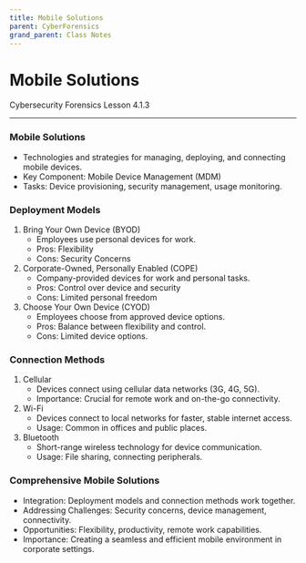 ```yaml
---
title: Mobile Solutions
parent: CyberForensics 
grand_parent: Class Notes
---
```

# Mobile Solutions
Cybersecurity Forensics Lesson 4.1.3

___
### Mobile Solutions
- Technologies and strategies for managing, deploying, and connecting mobile devices.
- Key Component: Mobile Device Management (MDM)
- Tasks: Device provisioning, security management, usage monitoring.

### Deployment Models
1. Bring Your Own Device (BYOD)
	- Employees use personal devices for work.
	- Pros: Flexibility
	- Cons: Security Concerns
2. Corporate-Owned, Personally Enabled (COPE)
	- Company-provided devices for work and personal tasks.
	- Pros: Control over device and security
	- Cons: Limited personal freedom 
3. Choose Your Own Device (CYOD)
	- Employees choose from approved device options.
	- Pros: Balance between flexibility and control.
	- Cons: Limited device options.

### Connection Methods
1. Cellular
	- Devices connect using cellular data networks (3G, 4G, 5G).
	- Importance: Crucial for remote work and on-the-go connectivity.
 2. Wi-Fi
	- Devices connect to local networks for faster, stable internet access.
	- Usage: Common in offices and public places.
3. Bluetooth
	- Short-range wireless technology for device communication.
	- Usage: File sharing, connecting peripherals.

### Comprehensive Mobile Solutions
- Integration: Deployment models and connection methods work together.
- Addressing Challenges: Security concerns, device management, connectivity.
- Opportunities: Flexibility, productivity, remote work capabilities.
- Importance: Creating a seamless and efficient mobile environment in corporate settings.
